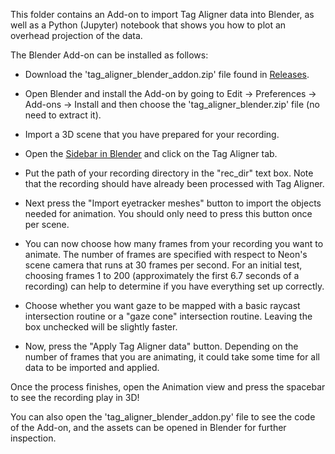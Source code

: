 This folder contains an Add-on to import Tag Aligner data into Blender, as well as a Python (Jupyter) notebook that shows you how to plot an overhead projection of the data.

The Blender Add-on can be installed as follows:

- Download the 'tag_aligner_blender_addon.zip' file found in [Releases](https://github.com/pupil-labs/tag-aligner/releases).

- Open Blender and install the Add-on by going to Edit -> Preferences -> Add-ons -> Install and then choose the 'tag_aligner_blender.zip' file (no need to extract it).

- Import a 3D scene that you have prepared for your recording.

- Open the [Sidebar in Blender](https://www.youtube.com/watch?v=TrS18jCazok) and click on the Tag Aligner tab.

- Put the path of your recording directory in the "rec_dir" text box. Note that the recording should have already been processed with Tag Aligner.

- Next press the "Import eyetracker meshes" button to import the objects needed for animation. You should only need to press this button once per scene.

- You can now choose how many frames from your recording you want to animate. The number of frames are specified with respect to Neon's scene camera that runs at 30 frames per second. For an initial test, choosing frames 1 to 200 (approximately the first 6.7 seconds of a recording) can help to determine if you have everything set up correctly.

- Choose whether you want gaze to be mapped with a basic raycast intersection routine or a "gaze cone" intersection routine. Leaving the box unchecked will be slightly faster.

- Now, press the "Apply Tag Aligner data" button. Depending on the number of frames that you are animating, it could take some time for all data to be imported and applied.

Once the process finishes, open the Animation view and press the spacebar to see the recording play in 3D!

You can also open the 'tag_aligner_blender_addon.py' file to see the code of the Add-on, and the assets can be opened in Blender for further inspection.
